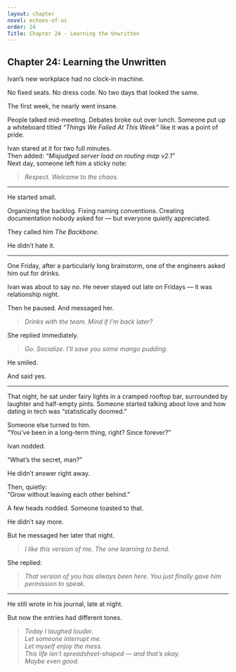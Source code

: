 ```yaml
---
layout: chapter
novel: echoes-of-us
order: 24
Title: Chapter 24 - Learning the Unwritten
---
```


## Chapter 24: Learning the Unwritten

Ivan’s new workplace had no clock-in machine.

No fixed seats. No dress code. No two days that looked the same.

The first week, he nearly went insane.

People talked mid-meeting. Debates broke out over lunch. Someone put up a whiteboard titled *“Things We Failed At This Week”* like it was a point of pride.

Ivan stared at it for two full minutes.  
Then added: *“Misjudged server load on routing map v2.1”*  
Next day, someone left him a sticky note:  
> *Respect. Welcome to the chaos.*

---

He started small.

Organizing the backlog. Fixing naming conventions. Creating documentation nobody asked for — but everyone quietly appreciated.

They called him *The Backbone*.

He didn’t hate it.

---

One Friday, after a particularly long brainstorm, one of the engineers asked him out for drinks.

Ivan was about to say no. He never stayed out late on Fridays — it was relationship night.

Then he paused. And messaged her.

> *Drinks with the team. Mind if I’m back later?*

She replied immediately.

> *Go. Socialize. I’ll save you some mango pudding.*

He smiled.

And said yes.

---

That night, he sat under fairy lights in a cramped rooftop bar, surrounded by laughter and half-empty pints. Someone started talking about love and how dating in tech was “statistically doomed.”

Someone else turned to him.  
“You’ve been in a long-term thing, right? Since forever?”

Ivan nodded.

“What’s the secret, man?”

He didn’t answer right away.

Then, quietly:  
“Grow without leaving each other behind.”

A few heads nodded. Someone toasted to that.

He didn’t say more.

But he messaged her later that night.

> *I like this version of me. The one learning to bend.*

She replied:

> *That version of you has always been here. You just finally gave him permission to speak.*

---

He still wrote in his journal, late at night.

But now the entries had different tones.

> *Today I laughed louder.  
Let someone interrupt me.  
Let myself enjoy the mess.  
This life isn’t spreadsheet-shaped — and that’s okay.  
Maybe even good.*